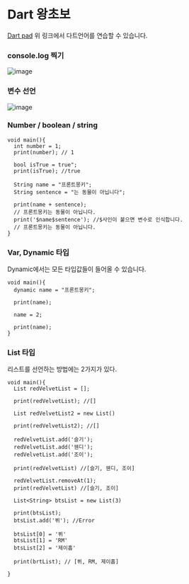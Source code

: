 # Dart 왕초보

[Dart pad](https://dartpad.dartlang.org/)
위 링크에서 다트언어를 연습할 수 있습니다. 

### console.log 찍기
![image](https://user-images.githubusercontent.com/61695175/122336523-f5fd2d00-cf77-11eb-9995-13b921fddc68.png)

### 변수 선언
![image](https://user-images.githubusercontent.com/61695175/122349857-9d359080-cf87-11eb-8039-c67e6a77febe.png)

### Number / boolean / string
```
void main(){
  int number = 1;
  print(number); // 1
  
  bool isTrue = true";
  print(isTrue); //true
  
  String name = "프론트몽키"; 
  String sentence = "는 동물이 아닙니다";
  
  print(name + sentence);
  // 프론트몽키는 동물이 아닙니다.
  print('$name$sentence'); //$사인이 붙으면 변수로 인식합니다.
  // 프론트몽키는 동물이 아닙니다.
}
```
###  Var, Dynamic 타입
Dynamic에서는 모든 타입값들이 들어올 수 있습니다.
```
void main(){
  dynamic name = "프론트몽키";
  
  print(name);
  
  name = 2;
  
  print(name);
}
```

###  List 타입
리스트를 선언하는 방법에는 2가지가 있다.
```
void main(){
  List redVelvetList = [];
  
  print(redVelvetList); //[]
  
  List redVelvetList2 = new List()

  print(redVelvetList2); //[]
  
  redVelvetList.add('슬기');
  redVelvetList.add('웬디');
  redVelvetList.add('조이');
  
  print(redVelvetList) //[슬기, 웬디, 조이]
  
  redVelvetList.removeAt(1);
  print(redVelvetList) //[슬기, 조이]
  
  List<String> btsList = new List(3)
  
  print(btsList);
  btsList.add('뷔'); //Error
  
  btsList[0] = '뷔' 
  btsList[1] = 'RM' 
  btsList[2] = '제이홉'
  
  print(brtList); // [뷔, RM, 제이홉]
  
}
```
